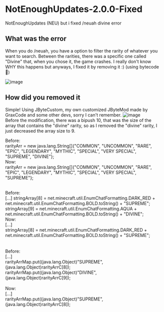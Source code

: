 # NotEnoughUpdates-2.0.0-Fixed
NotEnoughUpdates (NEU) but i fixed /neuah divine error

## What was the error
When you do /neuah, you have a option to filter the rarity of whatever you want to search. Between the rarities, there was a specific one called "Divine" that, when you chose it, the game crashes.
I really don't know WHY this happens but anyways, I fixed it by removing it :) (using bytecode 💪)

![image](https://user-images.githubusercontent.com/93355393/153053917-f7163e4d-5274-4d13-bb7d-bb5ba9bc2f0f.png)

## How did you removed it
Simple! Using JByteCustom, my own customized JByteMod made by GraxCode and some other devs, sorry I can't remember.
![image](https://user-images.githubusercontent.com/93355393/153054124-887f3c85-8614-43b6-921a-2ab169a68d8f.png)<br>
Before the modification, there was a bipush 10, that was the size of the array that contains the "divine" rarity, so as I removed the "divine" rarity, I just decreased the array size to 9.


Before:<br>
  rarityArr = new java.lang.String[]{"COMMON", "UNCOMMON", "RARE", "EPIC", "LEGENDARY", "MYTHIC", "SPECIAL", "VERY SPECIAL", "SUPREME", "DIVINE"};
<br>
Now:<br>
  rarityArr = new java.lang.String[]{"COMMON", "UNCOMMON", "RARE", "EPIC", "LEGENDARY", "MYTHIC", "SPECIAL", "VERY SPECIAL", "SUPREME"};
<br>

<br>
Before:<br>
[...]
  stringArray[8] = net.minecraft.util.EnumChatFormatting.DARK_RED + net.minecraft.util.EnumChatFormatting.BOLD.toString() + "SUPREME";<br>
  stringArray[9] = net.minecraft.util.EnumChatFormatting.AQUA + net.minecraft.util.EnumChatFormatting.BOLD.toString() + "DIVINE";
<br>
Now:<br>
[...]<br>
  stringArray[8] = net.minecraft.util.EnumChatFormatting.DARK_RED + net.minecraft.util.EnumChatFormatting.BOLD.toString() + "SUPREME";<br>
<br>

<br>
Before:<br>
[...]<br>
  rarityArrMap.put((java.lang.Object)"SUPREME", (java.lang.Object)rarityArrC[8]);<br>
  rarityArrMap.put((java.lang.Object)"DIVINE", (java.lang.Object)rarityArrC[9]);<br>
<br>
Now:<br>
[...]<br>
  rarityArrMap.put((java.lang.Object)"SUPREME", (java.lang.Object)rarityArrC[8]);
